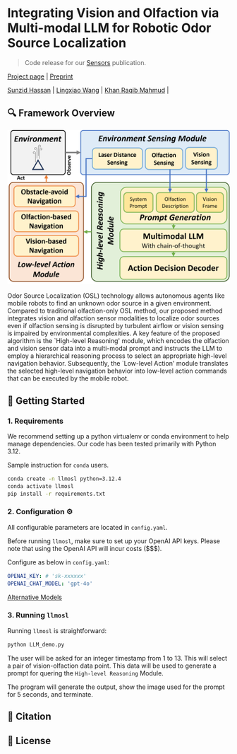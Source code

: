 # Integrating Vision and Olfaction via Multi-modal LLM for Robotic Odor Source Localization
> Code release for our [Sensors](https://www.mdpi.com/journal/sensors) publication.

[Project page](https://sunzidhassan.github.io/24_LLMOSL/) | [Preprint]()

[Sunzid Hassan]() |
[Lingxiao Wang]() |
[Khan Raqib Mahmud]() |


## 🔍 Framework Overview
<p align="center">
	<img src="assets/LLMFlow2.png" />
</p>
Odor Source Localization (OSL) technology allows autonomous agents like mobile robots to find an unknown odor source in a given environment. Compared to traditional olfaction-only OSL method, our proposed method integrates vision and olfaction sensor modalities to localize odor sources even if olfaction sensing is disrupted by turbulent airflow or vision sensing is impaired by environmental complexities. A key feature of the proposed algorithm is the `High-level Reasoning' module, which encodes the olfaction and vision sensor data into a multi-modal prompt and instructs the LLM to employ a hierarchical reasoning process to select an appropriate high-level navigation behavior. Subsequently, the `Low-level Action' module translates the selected high-level navigation behavior into low-level action commands that can be executed by the mobile robot.

## 🚀 Getting Started
### 1. Requirements

We recommend setting up a python virtualenv or conda environment to help manage dependencies. Our code has been tested primarily with Python 3.12.

Sample instruction for `conda` users.
```bash
conda create -n llmosl python=3.12.4
conda activate llmosl
pip install -r requirements.txt
```

### 2. Configuration ⚙️ 
All configurable parameters are located in `config.yaml`.

Before running `llmosl`, make sure to set up your OpenAI API keys. Please note that using the OpenAI API will incur costs ($$$).

Configure as below in `config.yaml`:
```yaml
OPENAI_KEY: # 'sk-xxxxxx' 
OPENAI_CHAT_MODEL: 'gpt-4o'
```
[Alternative Models](https://platform.openai.com/docs/models)

### 3. Running `llmosl`
Running `llmosl` is straightforward:
```bash
python LLM_demo.py
```
The user will be asked for an integer timestamp from 1 to 13. This will select a pair of vision-olfaction data point. This data will be used to generate a prompt for quering the `High-level Reasoning` Module.

The program will generate the output, show the image used for the prompt for 5 seconds, and terminate.

## 🔖 Citation

## 📝 License
